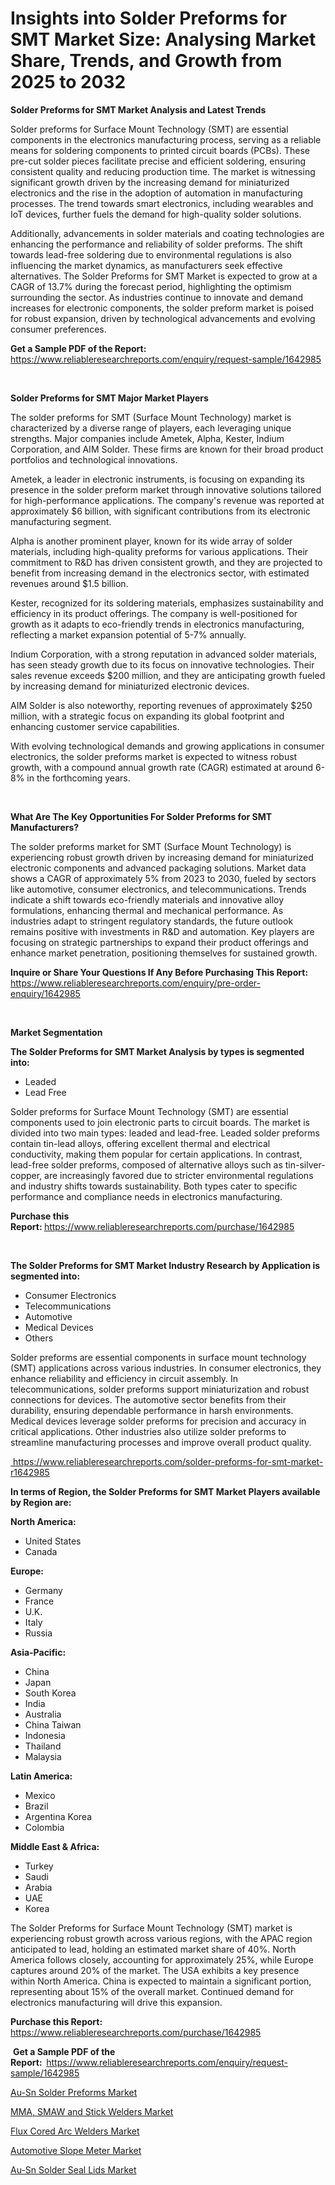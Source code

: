 <p><h1>Insights into Solder Preforms for SMT Market Size: Analysing Market Share, Trends, and Growth from 2025 to 2032</h1></p><p><strong>Solder Preforms for SMT Market Analysis and Latest Trends</strong></p>
<p><p>Solder preforms for Surface Mount Technology (SMT) are essential components in the electronics manufacturing process, serving as a reliable means for soldering components to printed circuit boards (PCBs). These pre-cut solder pieces facilitate precise and efficient soldering, ensuring consistent quality and reducing production time. The market is witnessing significant growth driven by the increasing demand for miniaturized electronics and the rise in the adoption of automation in manufacturing processes. The trend towards smart electronics, including wearables and IoT devices, further fuels the demand for high-quality solder solutions.</p><p>Additionally, advancements in solder materials and coating technologies are enhancing the performance and reliability of solder preforms. The shift towards lead-free soldering due to environmental regulations is also influencing the market dynamics, as manufacturers seek effective alternatives. The Solder Preforms for SMT Market is expected to grow at a CAGR of 13.7% during the forecast period, highlighting the optimism surrounding the sector. As industries continue to innovate and demand increases for electronic components, the solder preform market is poised for robust expansion, driven by technological advancements and evolving consumer preferences.</p></p>
<p><strong>Get a Sample PDF of the Report:&nbsp;</strong> <a href="https://www.reliableresearchreports.com/enquiry/request-sample/1642985?utm_campaign=8&utm_medium=2&utm_source=Github&utm_content=ia&utm_term=12012025&utm_id=solder-preforms-for-smt">https://www.reliableresearchreports.com/enquiry/request-sample/1642985</a></p>
<p>&nbsp;</p>
<p><strong>Solder Preforms for SMT Major Market Players</strong></p>
<p><p>The solder preforms for SMT (Surface Mount Technology) market is characterized by a diverse range of players, each leveraging unique strengths. Major companies include Ametek, Alpha, Kester, Indium Corporation, and AIM Solder. These firms are known for their broad product portfolios and technological innovations.</p><p>Ametek, a leader in electronic instruments, is focusing on expanding its presence in the solder preform market through innovative solutions tailored for high-performance applications. The company's revenue was reported at approximately $6 billion, with significant contributions from its electronic manufacturing segment.</p><p>Alpha is another prominent player, known for its wide array of solder materials, including high-quality preforms for various applications. Their commitment to R&D has driven consistent growth, and they are projected to benefit from increasing demand in the electronics sector, with estimated revenues around $1.5 billion.</p><p>Kester, recognized for its soldering materials, emphasizes sustainability and efficiency in its product offerings. The company is well-positioned for growth as it adapts to eco-friendly trends in electronics manufacturing, reflecting a market expansion potential of 5-7% annually.</p><p>Indium Corporation, with a strong reputation in advanced solder materials, has seen steady growth due to its focus on innovative technologies. Their sales revenue exceeds $200 million, and they are anticipating growth fueled by increasing demand for miniaturized electronic devices.</p><p>AIM Solder is also noteworthy, reporting revenues of approximately $250 million, with a strategic focus on expanding its global footprint and enhancing customer service capabilities. </p><p>With evolving technological demands and growing applications in consumer electronics, the solder preforms market is expected to witness robust growth, with a compound annual growth rate (CAGR) estimated at around 6-8% in the forthcoming years.</p></p>
<p>&nbsp;</p>
<p><strong>What Are The Key Opportunities For Solder Preforms for SMT Manufacturers?</strong></p>
<p><p>The solder preforms market for SMT (Surface Mount Technology) is experiencing robust growth driven by increasing demand for miniaturized electronic components and advanced packaging solutions. Market data shows a CAGR of approximately 5% from 2023 to 2030, fueled by sectors like automotive, consumer electronics, and telecommunications. Trends indicate a shift towards eco-friendly materials and innovative alloy formulations, enhancing thermal and mechanical performance. As industries adapt to stringent regulatory standards, the future outlook remains positive with investments in R&D and automation. Key players are focusing on strategic partnerships to expand their product offerings and enhance market penetration, positioning themselves for sustained growth.</p></p>
<p><strong>Inquire or Share Your Questions If Any Before Purchasing This Report:</strong> <a href="https://www.reliableresearchreports.com/enquiry/pre-order-enquiry/1642985?utm_campaign=8&utm_medium=2&utm_source=Github&utm_content=ia&utm_term=12012025&utm_id=solder-preforms-for-smt">https://www.reliableresearchreports.com/enquiry/pre-order-enquiry/1642985</a></p>
<p>&nbsp;</p>
<p><strong>Market Segmentation</strong></p>
<p><strong>The Solder Preforms for SMT Market Analysis by types is segmented into:</strong></p>
<p><ul><li>Leaded</li><li>Lead Free</li></ul></p>
<p><p>Solder preforms for Surface Mount Technology (SMT) are essential components used to join electronic parts to circuit boards. The market is divided into two main types: leaded and lead-free. Leaded solder preforms contain tin-lead alloys, offering excellent thermal and electrical conductivity, making them popular for certain applications. In contrast, lead-free solder preforms, composed of alternative alloys such as tin-silver-copper, are increasingly favored due to stricter environmental regulations and industry shifts towards sustainability. Both types cater to specific performance and compliance needs in electronics manufacturing.</p></p>
<p><strong>Purchase this Report:&nbsp;</strong><a href="https://www.reliableresearchreports.com/purchase/1642985?utm_campaign=8&utm_medium=2&utm_source=Github&utm_content=ia&utm_term=12012025&utm_id=solder-preforms-for-smt">https://www.reliableresearchreports.com/purchase/1642985</a></p>
<p>&nbsp;</p>
<p><strong>The Solder Preforms for SMT Market Industry Research by Application is segmented into:</strong></p>
<p><ul><li>Consumer Electronics</li><li>Telecommunications</li><li>Automotive</li><li>Medical Devices</li><li>Others</li></ul></p>
<p><p>Solder preforms are essential components in surface mount technology (SMT) applications across various industries. In consumer electronics, they enhance reliability and efficiency in circuit assembly. In telecommunications, solder preforms support miniaturization and robust connections for devices. The automotive sector benefits from their durability, ensuring dependable performance in harsh environments. Medical devices leverage solder preforms for precision and accuracy in critical applications. Other industries also utilize solder preforms to streamline manufacturing processes and improve overall product quality.</p></p>
<p><a href="https://www.reliableresearchreports.com/solder-preforms-for-smt-market-r1642985?utm_campaign=8&utm_medium=2&utm_source=Github&utm_content=ia&utm_term=12012025&utm_id=solder-preforms-for-smt">&nbsp;https://www.reliableresearchreports.com/solder-preforms-for-smt-market-r1642985</a></p>
<p><strong>In terms of Region, the Solder Preforms for SMT Market Players available by Region are:</strong></p>
<p>
    <p> <strong> North America: </strong>
        <ul>
            <li>United States</li>
            <li>Canada</li>
        </ul>
        </p> 
    <p> <strong> Europe: </strong>
        <ul>
            <li>Germany</li>
            <li>France</li>
            <li>U.K.</li>
            <li>Italy</li>
            <li>Russia</li>
        </ul>
        </p> 
    <p> <strong> Asia-Pacific: </strong>
        <ul>
            <li>China</li>
            <li>Japan</li>
            <li>South Korea</li>
            <li>India</li>
            <li>Australia</li>
            <li>China Taiwan</li>
            <li>Indonesia</li>
            <li>Thailand</li>
            <li>Malaysia</li>
        </ul>
        </p> 
    <p> <strong> Latin America: </strong>
        <ul>
            <li>Mexico</li>
            <li>Brazil</li>
            <li>Argentina Korea</li>
            <li>Colombia</li>
        </ul>
        </p> 
    <p> <strong> Middle East & Africa: </strong>
        <ul>
            <li>Turkey</li>
            <li>Saudi</li>
            <li>Arabia</li>
            <li>UAE</li>
            <li>Korea</li>
        </ul>
    </p>
    </p>
<p><p>The Solder Preforms for Surface Mount Technology (SMT) market is experiencing robust growth across various regions, with the APAC region anticipated to lead, holding an estimated market share of 40%. North America follows closely, accounting for approximately 25%, while Europe captures around 20% of the market. The USA exhibits a key presence within North America. China is expected to maintain a significant portion, representing about 15% of the overall market. Continued demand for electronics manufacturing will drive this expansion.</p></p>
<p><strong>Purchase this Report: </strong><a href="https://www.reliableresearchreports.com/purchase/1642985?utm_campaign=8&utm_medium=2&utm_source=Github&utm_content=ia&utm_term=12012025&utm_id=solder-preforms-for-smt">https://www.reliableresearchreports.com/purchase/1642985</a></p>
<p>&nbsp;<strong>Get a Sample PDF of the Report:&nbsp;&nbsp;</strong><a href="https://www.reliableresearchreports.com/enquiry/request-sample/1642985?utm_campaign=8&utm_medium=2&utm_source=Github&utm_content=ia&utm_term=12012025&utm_id=solder-preforms-for-smt">https://www.reliableresearchreports.com/enquiry/request-sample/1642985</a></p>
<p><strong></strong></p>
<p><p><a href="https://github.com/bornergabrielle89/Market-Research-Report-List-1/blob/main/au-sn-solder-preforms-market.md?utm_campaign=8&utm_medium=2&utm_source=Github&utm_content=ia&utm_term=12012025&utm_id=solder-preforms-for-smt">Au-Sn Solder Preforms Market</a></p><p><a href="https://github.com/mcfred89/Market-Research-Report-List-1/blob/main/mma-smaw-and-stick-welders-market.md?utm_campaign=8&utm_medium=2&utm_source=Github&utm_content=ia&utm_term=12012025&utm_id=solder-preforms-for-smt">MMA, SMAW and Stick Welders Market</a></p><p><a href="https://github.com/wileonie19657/Market-Research-Report-List-1/blob/main/flux-cored-arc-welders-market.md?utm_campaign=8&utm_medium=2&utm_source=Github&utm_content=ia&utm_term=12012025&utm_id=solder-preforms-for-smt">Flux Cored Arc Welders Market</a></p><p><a href="https://github.com/comasnickie/Market-Research-Report-List-1/blob/main/automotive-slope-meter-market.md?utm_campaign=8&utm_medium=2&utm_source=Github&utm_content=ia&utm_term=12012025&utm_id=solder-preforms-for-smt">Automotive Slope Meter Market</a></p><p><a href="https://github.com/toldenargelia86/Market-Research-Report-List-1/blob/main/au-sn-solder-seal-lids-market.md?utm_campaign=8&utm_medium=2&utm_source=Github&utm_content=ia&utm_term=12012025&utm_id=solder-preforms-for-smt">Au-Sn Solder Seal Lids Market</a></p></p>